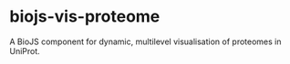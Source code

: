 biojs-vis-proteome
==================

A BioJS component for dynamic, multilevel visualisation of proteomes in UniProt.
